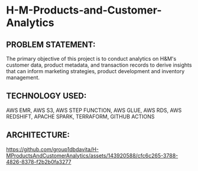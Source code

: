 # H-M-Products-and-Customer-Analytics

## PROBLEM STATEMENT:
The primary objective of this project is to conduct analytics on H&M's customer data, product metadata, and transaction records to derive insights that can inform marketing strategies, product development and inventory management.

## TECHNOLOGY USED:
AWS EMR, AWS S3, AWS STEP FUNCTION, AWS GLUE, AWS RDS, AWS REDSHIFT, APACHE SPARK, TERRAFORM, GITHUB ACTIONS 

## ARCHITECTURE:

 

https://github.com/group1dbdavita/H-MProductsAndCustomerAnalytics/assets/143920588/cfc6c265-3788-4826-8378-f2b2b0fa3277


